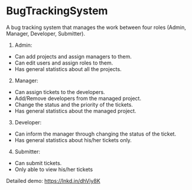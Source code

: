 # BugTrackingSystem
A bug tracking system that manages the work between four roles (Admin, Manager, Developer, Submitter).

1. Admin:
- Can add projects and assign managers to them.
- Can edit users and assign roles to them.
- Has general statistics about all the projects.

2. Manager:
- Can assign tickets to the developers.
- Add/Remove developers from the managed project.
- Change the status and the priority of the tickets.
- Has general statistics about the managed project.

3. Developer:
- Can inform the manager through changing the status of the ticket.
- Has general statistics about his/her tickets only.

4. Submitter:
- Can submit tickets.
- Only able to view his/her tickets
 
Detailed demo:
https://lnkd.in/dhViy8K
